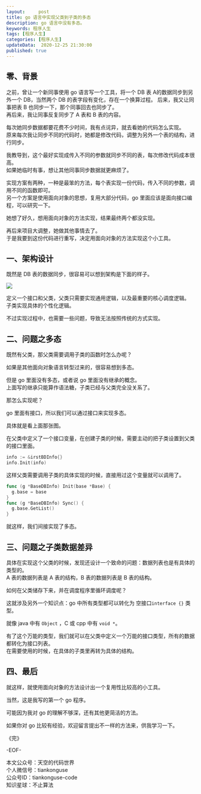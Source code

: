 ```yaml
---   
layout:     post  
title: go 语言中实现父类到子类的多态 
description: go 语言中没有多态。   
keywords: 程序人生  
tags: [程序人生]    
categories: [程序人生]  
updateData:  2020-12-25 21:30:00  
published: true  
---  
```



## 零、背景  

之前，曾让一个新同事使用 go 语言写一个工具，将一个 DB 表 A的数据同步到另外一个 DB，当然两个 DB 的表字段有变化，存在一个换算过程。
后来，我又让同事把表 B 也同步一下，那个同事回去也同步了。  
再后来，我让同事反复同步了 A 表和 B 表的内容。  


每次她同步数据都要花费不少时间，我有点诧异，就去看她的代码怎么实现。  
原来每次我让同步不同的代码时，她都是修改代码，调整为另外一个表的结构，进行同步。  


我教导到，这个最好实现成传入不同的参数就同步不同的表，每次修改代码成本很高。  
如果她临时有事，想让其他同事同步数据就更麻烦了。  


实现方案有两种，一种是最笨的方法，每个表实现一份代码，传入不同的参数，调用不同的函数即可。  
另一个方案是使用面向对象的思想，复用大部分代码，go 里面应该是面向接口编程，可以研究一下。  


她想了好久，想用面向对象的方法实现，结果最终两个都没实现。  


再后来项目大调整，她做其他事情去了。  
于是我要到这份代码进行重写，决定用面向对象的方法实现这个小工具。  


## 一、架构设计


既然是 DB 表的数据同步，很容易可以想到架构是下面的样子。  


![](https://res.tiankonguse.com/images/2020/2020/12/25/001.png)  


定义一个接口和父类，父类只需要实现通用逻辑，以及最重要的核心调度逻辑。  
子类实现具体的个性化逻辑。  


不过实现过程中，也需要一些问题，导致无法按照传统的方式实现。  


## 二、问题之多态  

既然有父类，那父类需要调用子类的函数时怎么办呢？  


如果是其他面向对象语言转型过来的，很容易想到多态。  


但是 go 里面没有多态，或者说 go 里面没有继承的概念。  
上面写的继承只能算作语法糖，子类已经与父类完全没关系了。  


那怎么实现呢？  


go 里面有接口，所以我们可以通过接口来实现多态。  


具体就是看上面那张图。


在父类中定义了一个接口变量，在创建子类的时候，需要主动的把子类设置到父类的接口里面。  


```go
info := &irstBDInfo{}
info.Init(info)
```

这样父类需要调用子类的具体实现的时候，直接用过这个变量就可以调用了。  


```go
func (g *BaseDBInfo) Init(base *Base) {
  g.base = base
}
func (g *BaseDBInfo) Sync() {
  g.base.GetList()
}
```


就这样，我们间接实现了多态。  


## 三、问题之子类数据差异  


具体在实现这个父类的时候，发现还设计一个致命的问题：数据列表也是有具体的类型的。  
A 表的数据列表是 A 表的结构，B 表的数据列表是 B 表的结构。  


如何在父类储存下来，并在调度程序里循环调度呢？  


这就涉及另外一个知识点：go 中所有类型都可以转化为 空接口`interface {}` 类型。  


就像 java 中有 `Object` ，C 或 cpp 中有 `void *`。  



有了这个万能的类型，我们就可以在父类中定义一个万能的接口类型，所有的数据都转化为接口列表。  
在需要使用的时候，在具体的子类里再转为具体的结构。  


## 四、最后  


就这样，就使用面向对象的方法设计出一个复用性比较高的小工具。  


当然，这是我写的第一个 go 程序。  


可能因为我对 go 的理解不够深，还有其他更简洁的方法。  


如果你对 go 比较有经验，欢迎留言提出不一样的方法来，供我学习一下。  




《完》  


-EOF-  



本文公众号：天空的代码世界  
个人微信号：tiankonguse  
公众号ID：tiankonguse-code  
知识星球：不止算法  

